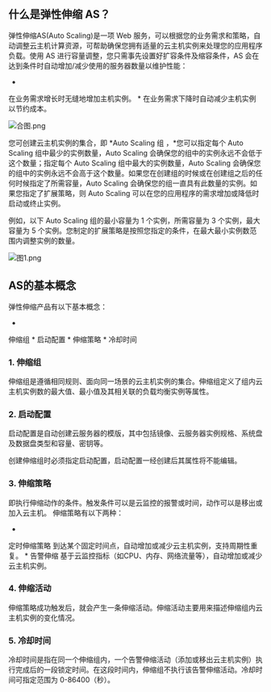 ## **什么是弹性伸缩 AS？**

弹性伸缩AS(Auto Scaling)是一项 Web 服务，可以根据您的业务需求和策略，自动调整云主机计算资源，可帮助确保您拥有适量的云主机实例来处理您的应用程序负载。使用 AS 进行容量调整，您只需事先设置好扩容条件及缩容条件，AS 会在达到条件时自动增加/减少使用的服务器数量以维护性能：

* 
在业务需求增长时无缝地增加主机实例。
* 
在业务需求下降时自动减少主机实例以节约成本。

![合图.png](https://img1.jcloudcs.com/cms/c0dd56db-1785-4a37-96ce-fa2863ca2b9020171227101245.png)

您可创建云主机实例的集合，即 *Auto Scaling 组 ，*您可以指定每个 Auto Scaling 组中最少的实例数量，Auto Scaling 会确保您的组中的实例永远不会低于这个数量；指定每个 Auto Scaling 组中最大的实例数量，Auto Scaling 会确保您的组中的实例永远不会高于这个数量。如果您在创建组的时候或在创建组之后的任何时候指定了所需容量，Auto Scaling 会确保您的组一直具有此数量的实例。如果您指定了扩展策略，则 Auto Scaling 可以在您的应用程序的需求增加或降低时启动或终止实例。

例如，以下 Auto Scaling 组的最小容量为 1 个实例，所需容量为 3 个实例，最大容量为 5 个实例。您制定的扩展策略是按照您指定的条件，在最大最小实例数范围内调整实例的数量。

![图1.png](https://img1.jcloudcs.com/cms/47099e52-afba-4847-b4ba-97fadc374f1720171227101626.png)

## **AS的基本概念**

弹性伸缩产品有以下基本概念：

* 
伸缩组
* 
启动配置
* 
伸缩策略
* 
冷却时间

### 1. 伸缩组

伸缩组是遵循相同规则、面向同一场景的云主机实例的集合。伸缩组定义了组内云主机实例数的最大值、最小值及其相关联的负载均衡实例等属性。

### 2. 启动配置

启动配置是自动创建云服务器的模版，其中包括镜像、云服务器实例规格、系统盘及数据盘类型和容量、密钥等。

创建伸缩组时必须指定启动配置，启动配置一经创建后其属性将不能编辑。

### 3. 伸缩策略

即执行伸缩动作的条件。触发条件可以是云监控的报警或时间，动作可以是移出或加入云主机。
伸缩策略有以下两种：

* 
定时伸缩策略
到达某个固定时间点，自动增加或减少云主机实例，支持周期性重复。
* 
告警伸缩
基于云监控指标（如CPU、内存、网络流量等），自动增加或减少云主机实例。

### 4. 伸缩活动

伸缩策略成功触发后，就会产生一条伸缩活动。伸缩活动主要用来描述伸缩组内云主机实例的变化情况。

### 5. 冷却时间

冷却时间是指在同一个伸缩组内，一个告警伸缩活动（添加或移出云主机实例）执行完成后的一段锁定时间。在这段时间内，伸缩组不执行该告警伸缩活动。冷却时间可指定范围为 0-86400（秒）。